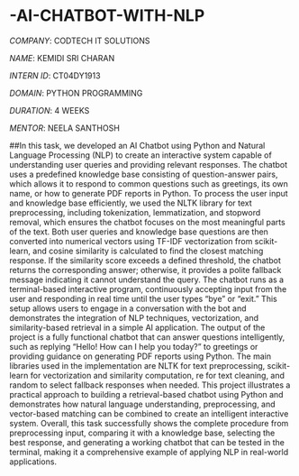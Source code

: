 # -AI-CHATBOT-WITH-NLP

*COMPANY*: CODTECH IT SOLUTIONS

*NAME*: KEMIDI SRI CHARAN

*INTERN ID*: CT04DY1913

*DOMAIN*: PYTHON PROGRAMMING

*DURATION*: 4 WEEKS

*MENTOR*: NEELA SANTHOSH

##In this task, we developed an AI Chatbot using Python and Natural Language Processing (NLP) to create an interactive system capable of understanding user queries and providing relevant responses. The chatbot uses a predefined knowledge base consisting of question-answer pairs, which allows it to respond to common questions such as greetings, its own name, or how to generate PDF reports in Python. To process the user input and knowledge base efficiently, we used the NLTK library for text preprocessing, including tokenization, lemmatization, and stopword removal, which ensures the chatbot focuses on the most meaningful parts of the text. Both user queries and knowledge base questions are then converted into numerical vectors using TF-IDF vectorization from scikit-learn, and cosine similarity is calculated to find the closest matching response. If the similarity score exceeds a defined threshold, the chatbot returns the corresponding answer; otherwise, it provides a polite fallback message indicating it cannot understand the query. The chatbot runs as a terminal-based interactive program, continuously accepting input from the user and responding in real time until the user types “bye” or “exit.” This setup allows users to engage in a conversation with the bot and demonstrates the integration of NLP techniques, vectorization, and similarity-based retrieval in a simple AI application. The output of the project is a fully functional chatbot that can answer questions intelligently, such as replying “Hello! How can I help you today?” to greetings or providing guidance on generating PDF reports using Python. The main libraries used in the implementation are NLTK for text preprocessing, scikit-learn for vectorization and similarity computation, re for text cleaning, and random to select fallback responses when needed. This project illustrates a practical approach to building a retrieval-based chatbot using Python and demonstrates how natural language understanding, preprocessing, and vector-based matching can be combined to create an intelligent interactive system. Overall, this task successfully shows the complete procedure from preprocessing input, comparing it with a knowledge base, selecting the best response, and generating a working chatbot that can be tested in the terminal, making it a comprehensive example of applying NLP in real-world applications.
